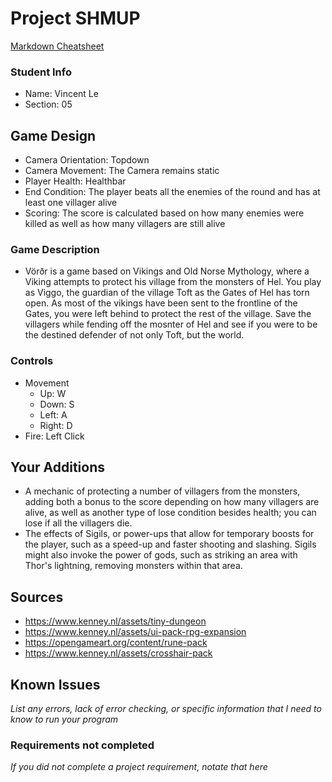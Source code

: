 # Project SHMUP

[Markdown Cheatsheet](https://github.com/adam-p/markdown-here/wiki/Markdown-Here-Cheatsheet)

### Student Info

-   Name: Vincent Le
-   Section: 05

## Game Design

-   Camera Orientation: Topdown
-   Camera Movement: The Camera remains static
-   Player Health: Healthbar
-   End Condition: The player beats all the enemies of the round and has at least one villager alive
-   Scoring: The score is calculated based on how many enemies were killed as well as how many villagers are still alive

### Game Description

-   Vörðr is a game based on Vikings and Old Norse Mythology, where a Viking attempts to protect his village from the monsters of Hel. You play as Viggo, the guardian of the village Toft as the Gates of Hel has torn open. As most of the vikings have been sent to the frontline of the Gates, you were left behind to protect the rest of the village. Save the villagers while fending off the mosnter of Hel and see if you were to be the destined defender of not only Toft, but the world.

### Controls

-   Movement
    -   Up: W
    -   Down: S
    -   Left: A
    -   Right: D
-   Fire: Left Click

## Your Additions

-   A mechanic of protecting a number of villagers from the monsters, adding both a bonus to the score depending on how many villagers are alive, as well as another type of lose condition besides health; you can lose if all the villagers die.
-   The effects of Sigils, or power-ups that allow for temporary boosts for the player, such as a speed-up and faster shooting and slashing. Sigils might also invoke the power of gods, such as striking an area with Thor's lightning, removing monsters within that area.

## Sources

-   https://www.kenney.nl/assets/tiny-dungeon
-   https://www.kenney.nl/assets/ui-pack-rpg-expansion
-   https://opengameart.org/content/rune-pack
-   https://www.kenney.nl/assets/crosshair-pack

## Known Issues

_List any errors, lack of error checking, or specific information that I need to know to run your program_

### Requirements not completed

_If you did not complete a project requirement, notate that here_

